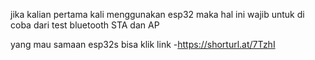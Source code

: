 jika kalian pertama kali menggunakan esp32 maka hal ini wajib untuk di coba dari test bluetooth STA dan AP

yang mau samaan esp32s bisa klik link
-https://shorturl.at/7TzhI
